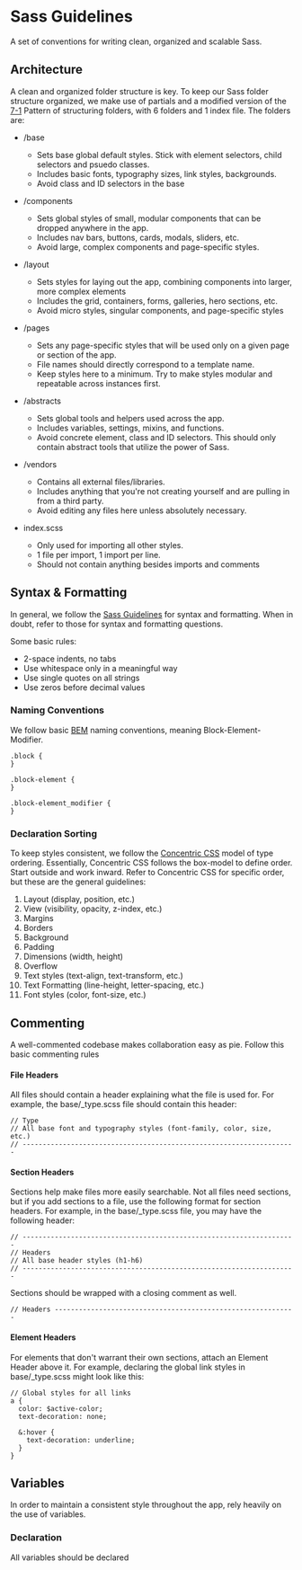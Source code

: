 # Sass Guidelines
A set of conventions for writing clean, organized and scalable Sass.

## Architecture
A clean and organized folder structure is key. To keep our Sass folder structure organized, we make use of partials and a modified version of the [7-1](https://github.com/HugoGiraudel/sass-boilerplate) Pattern of structuring folders, with 6 folders and 1 index file. The folders are:

- /base
  - Sets base global default styles. Stick with element selectors, child selectors and psuedo classes.
  - Includes basic fonts, typography sizes, link styles, backgrounds.
  - Avoid class and ID selectors in the base
- /components
  - Sets global styles of small, modular components that can be dropped anywhere in the app.
  - Includes nav bars, buttons, cards, modals, sliders, etc.
  - Avoid large, complex components and page-specific styles.
- /layout
  - Sets styles for laying out the app, combining components into larger, more complex elements
  - Includes the grid, containers, forms, galleries, hero sections, etc.
  - Avoid micro styles, singular components, and page-specific styles
- /pages
  - Sets any page-specific styles that will be used only on a given page or section of the app.
  - File names should directly correspond to a template name.
  - Keep styles here to a minimum. Try to make styles modular and repeatable across instances first.
- /abstracts
  - Sets global tools and helpers used across the app.
  - Includes variables, settings, mixins, and functions.
  - Avoid concrete element, class and ID selectors. This should only contain abstract tools that utilize the power of Sass.
- /vendors
  - Contains all external files/libraries.
  - Includes anything that you're not creating yourself and are pulling in from a third party.
  - Avoid editing any files here unless absolutely necessary.

- index.scss
  - Only used for importing all other styles.
  - 1 file per import, 1 import per line.
  - Should not contain anything besides imports and comments


## Syntax & Formatting
In general, we follow the [Sass Guidelines](https://sass-guidelin.es/#syntax--formatting) for syntax and formatting. When in doubt, refer to those for syntax and formatting questions.

Some basic rules:
- 2-space indents, no tabs
- Use whitespace only in a meaningful way
- Use single quotes on all strings
- Use zeros before decimal values

### Naming Conventions
We follow basic [BEM](https://en.bem.info/methodology/naming-convention/) naming conventions, meaning Block-Element-Modifier.

```
.block {
}

.block-element {
}

.block-element_modifier {
}
```
 
### Declaration Sorting
To keep styles consistent, we follow the [Concentric CSS](https://github.com/brandon-rhodes/Concentric-CSS/blob/master/style.css) model of type ordering. Essentially, Concentric CSS follows the box-model to define order. Start outside and work inward. Refer to Concentric CSS for specific order, but these are the general guidelines:

1. Layout (display, position, etc.)
2. View (visibility, opacity, z-index, etc.)
3. Margins
4. Borders
5. Background
6. Padding
7. Dimensions (width, height)
8. Overflow
9. Text styles (text-align, text-transform, etc.)
10. Text Formatting (line-height, letter-spacing, etc.)
11. Font styles (color, font-size, etc.)

## Commenting
A well-commented codebase makes collaboration easy as pie. Follow this basic commenting rules

#### File Headers
All files should contain a header explaining what the file is used for. For example, the base/_type.scss file should contain this header:
```
// Type
// All base font and typography styles (font-family, color, size, etc.)
// --------------------------------------------------------------------
```

#### Section Headers
Sections help make files more easily searchable. Not all files need sections, but if you add sections to a file, use the following format for section headers. For example, in the base/_type.scss file, you may have the following header:

```
// --------------------------------------------------------------------
// Headers
// All base header styles (h1-h6)
// --------------------------------------------------------------------
```

Sections should be wrapped with a closing comment as well.
```
// Headers ------------------------------------------------------------
```

#### Element Headers
For elements that don't warrant their own sections, attach an Element Header above it. For example, declaring the global link styles in base/_type.scss might look like this:
```
// Global styles for all links
a {
  color: $active-color;
  text-decoration: none;
  
  &:hover {
    text-decoration: underline;
  }
}
```


## Variables
In order to maintain a consistent style throughout the app, rely heavily on the use of variables.

### Declaration
All variables should be declared 
